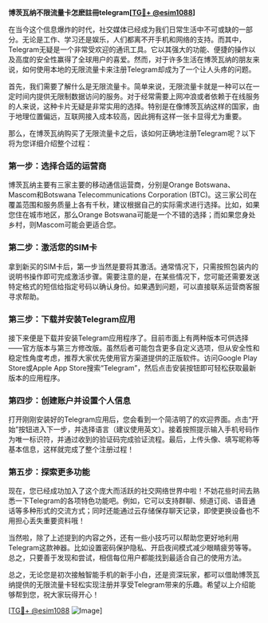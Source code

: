 **博茨瓦纳不限流量卡怎麽註冊telegram[[TG💪+ @esim1088](https://t.me/s/esim1088)]**

在当今这个信息爆炸的时代，社交媒体已经成为我们日常生活中不可或缺的一部分。无论是工作、学习还是娱乐，人们都离不开手机和网络的支持。而其中，Telegram无疑是一个非常受欢迎的通讯工具。它以其强大的功能、便捷的操作以及高度的安全性赢得了全球用户的喜爱。然而，对于许多生活在博茨瓦纳的朋友来说，如何使用本地的无限流量卡来注册Telegram却成为了一个让人头疼的问题。

首先，我们需要了解什么是无限流量卡。简单来说，无限流量卡就是一种可以在一定时间内提供无限制数据访问的服务。对于经常需要上网冲浪或者依赖于在线服务的人来说，这种卡片无疑是非常实用的选择。特别是在像博茨瓦纳这样的国家，由于地理位置偏远，互联网接入成本较高，因此拥有这样一张卡显得尤为重要。

那么，在博茨瓦纳购买了无限流量卡之后，该如何正确地注册Telegram呢？以下将为您详细介绍整个过程：

### 第一步：选择合适的运营商

博茨瓦纳主要有三家主要的移动通信运营商，分别是Orange Botswana、Mascom和Botswana Telecommunications Corporation (BTC)。这三家公司在覆盖范围和服务质量上各有千秋，建议根据自己的实际需求进行选择。比如，如果您住在城市地区，那么Orange Botswana可能是一个不错的选择；而如果您身处乡村，则Mascom可能会更适合您。

### 第二步：激活您的SIM卡

拿到新买的SIM卡后，第一步当然是要将其激活。通常情况下，只需按照包装内的说明书操作即可完成激活步骤。需要注意的是，在某些情况下，您可能还需要发送特定格式的短信给指定号码以确认身份。如果遇到问题，可以直接联系运营商客服寻求帮助。

### 第三步：下载并安装Telegram应用

接下来便是下载并安装Telegram应用程序了。目前市面上有两种版本可供选择——官方版本与第三方修改版。虽然后者可能包含更多自定义选项，但从安全性和稳定性角度考虑，推荐大家优先使用官方渠道提供的正版软件。访问Google Play Store或Apple App Store搜索“Telegram”，然后点击安装按钮即可轻松获取最新版本的应用程序。

### 第四步：创建账户并设置个人信息

打开刚刚安装好的Telegram应用后，您会看到一个简洁明了的欢迎界面。点击“开始”按钮进入下一步，并选择语言（建议使用英文）。接着按照提示输入手机号码作为唯一标识符，并通过收到的验证码完成验证流程。最后，上传头像、填写昵称等基本信息，这样就完成了整个注册过程！

### 第五步：探索更多功能

现在，您已经成功加入了这个庞大而活跃的社交网络世界中啦！不妨花些时间去熟悉一下Telegram的各项特色功能吧。例如，它可以支持群聊、频道订阅、语音通话等多种形式的交流方式；同时还能通过云存储保存聊天记录，即使更换设备也不用担心丢失重要资料哦！

当然啦，除了上述提到的内容之外，还有一些小技巧可以帮助您更好地利用Telegram这款神器。比如设置密码保护隐私、开启夜间模式减少眼睛疲劳等等。总之，只要善于发现和尝试，相信每位用户都能找到最适合自己的使用方法。

总之，无论您是初次接触智能手机的新手小白，还是资深玩家，都可以借助博茨瓦纳提供的无限流量卡轻松实现注册并享受Telegram带来的乐趣。希望以上介绍能够帮到您，祝大家玩得开心！

[[TG💪+ @esim1088](https://t.me/s/esim1088) ![Image](https://i.postimg.cc/4NQfJmqS/Snipaste-2025-05-13-00-14-12.png)]